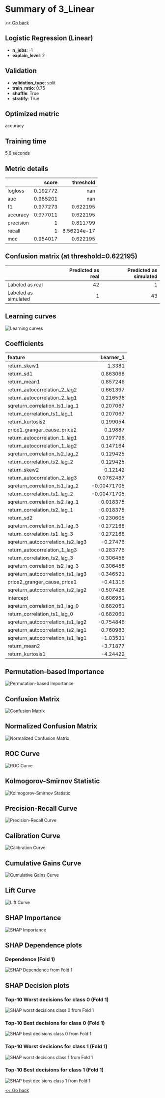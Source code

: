 # Summary of 3_Linear

[<< Go back](../README.md)


## Logistic Regression (Linear)
- **n_jobs**: -1
- **explain_level**: 2

## Validation
 - **validation_type**: split
 - **train_ratio**: 0.75
 - **shuffle**: True
 - **stratify**: True

## Optimized metric
accuracy

## Training time

5.6 seconds

## Metric details
|           |    score |     threshold |
|:----------|---------:|--------------:|
| logloss   | 0.192772 | nan           |
| auc       | 0.985201 | nan           |
| f1        | 0.977273 |   0.622195    |
| accuracy  | 0.977011 |   0.622195    |
| precision | 1        |   0.811799    |
| recall    | 1        |   8.56214e-17 |
| mcc       | 0.954017 |   0.622195    |


## Confusion matrix (at threshold=0.622195)
|                      |   Predicted as real |   Predicted as simulated |
|:---------------------|--------------------:|-------------------------:|
| Labeled as real      |                  42 |                        1 |
| Labeled as simulated |                   1 |                       43 |

## Learning curves
![Learning curves](learning_curves.png)

## Coefficients
| feature                           |   Learner_1 |
|:----------------------------------|------------:|
| return_skew1                      |  1.3381     |
| return_sd1                        |  0.863068   |
| return_mean1                      |  0.857246   |
| return_autocorrelation_2_lag2     |  0.661397   |
| return_autocorrelation_2_lag1     |  0.216596   |
| sqreturn_correlation_ts1_lag_1    |  0.207067   |
| return_correlation_ts1_lag_1      |  0.207067   |
| return_kurtosis2                  |  0.199054   |
| price1_granger_cause_price2       |  0.19887    |
| return_autocorrelation_1_lag1     |  0.197796   |
| return_autocorrelation_1_lag2     |  0.147164   |
| sqreturn_correlation_ts2_lag_2    |  0.129425   |
| return_correlation_ts2_lag_2      |  0.129425   |
| return_skew2                      |  0.12142    |
| return_autocorrelation_2_lag3     |  0.0762487  |
| sqreturn_correlation_ts1_lag_2    | -0.00471705 |
| return_correlation_ts1_lag_2      | -0.00471705 |
| sqreturn_correlation_ts2_lag_1    | -0.018375   |
| return_correlation_ts2_lag_1      | -0.018375   |
| return_sd2                        | -0.230605   |
| sqreturn_correlation_ts1_lag_3    | -0.272168   |
| return_correlation_ts1_lag_3      | -0.272168   |
| sqreturn_autocorrelation_ts2_lag3 | -0.27476    |
| return_autocorrelation_1_lag3     | -0.283776   |
| return_correlation_ts2_lag_3      | -0.306458   |
| sqreturn_correlation_ts2_lag_3    | -0.306458   |
| sqreturn_autocorrelation_ts1_lag3 | -0.346521   |
| price2_granger_cause_price1       | -0.41316    |
| sqreturn_autocorrelation_ts2_lag2 | -0.507428   |
| intercept                         | -0.606951   |
| sqreturn_correlation_ts1_lag_0    | -0.682061   |
| return_correlation_ts1_lag_0      | -0.682061   |
| sqreturn_autocorrelation_ts1_lag2 | -0.754846   |
| sqreturn_autocorrelation_ts2_lag1 | -0.760983   |
| sqreturn_autocorrelation_ts1_lag1 | -1.03531    |
| return_mean2                      | -3.71877    |
| return_kurtosis1                  | -4.24422    |


## Permutation-based Importance
![Permutation-based Importance](permutation_importance.png)
## Confusion Matrix

![Confusion Matrix](confusion_matrix.png)


## Normalized Confusion Matrix

![Normalized Confusion Matrix](confusion_matrix_normalized.png)


## ROC Curve

![ROC Curve](roc_curve.png)


## Kolmogorov-Smirnov Statistic

![Kolmogorov-Smirnov Statistic](ks_statistic.png)


## Precision-Recall Curve

![Precision-Recall Curve](precision_recall_curve.png)


## Calibration Curve

![Calibration Curve](calibration_curve_curve.png)


## Cumulative Gains Curve

![Cumulative Gains Curve](cumulative_gains_curve.png)


## Lift Curve

![Lift Curve](lift_curve.png)



## SHAP Importance
![SHAP Importance](shap_importance.png)

## SHAP Dependence plots

### Dependence (Fold 1)
![SHAP Dependence from Fold 1](learner_fold_0_shap_dependence.png)

## SHAP Decision plots

### Top-10 Worst decisions for class 0 (Fold 1)
![SHAP worst decisions class 0 from Fold 1](learner_fold_0_shap_class_0_worst_decisions.png)
### Top-10 Best decisions for class 0 (Fold 1)
![SHAP best decisions class 0 from Fold 1](learner_fold_0_shap_class_0_best_decisions.png)
### Top-10 Worst decisions for class 1 (Fold 1)
![SHAP worst decisions class 1 from Fold 1](learner_fold_0_shap_class_1_worst_decisions.png)
### Top-10 Best decisions for class 1 (Fold 1)
![SHAP best decisions class 1 from Fold 1](learner_fold_0_shap_class_1_best_decisions.png)

[<< Go back](../README.md)
